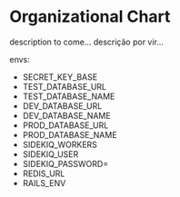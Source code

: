 # Organizational Chart

description to come...
descrição por vir...


envs:
 - SECRET_KEY_BASE
 - TEST_DATABASE_URL
 - TEST_DATABASE_NAME
 - DEV_DATABASE_URL
 - DEV_DATABASE_NAME
 - PROD_DATABASE_URL
 - PROD_DATABASE_NAME
 - SIDEKIQ_WORKERS
 - SIDEKIQ_USER
 - SIDEKIQ_PASSWORD=
 - REDIS_URL
 - RAILS_ENV
